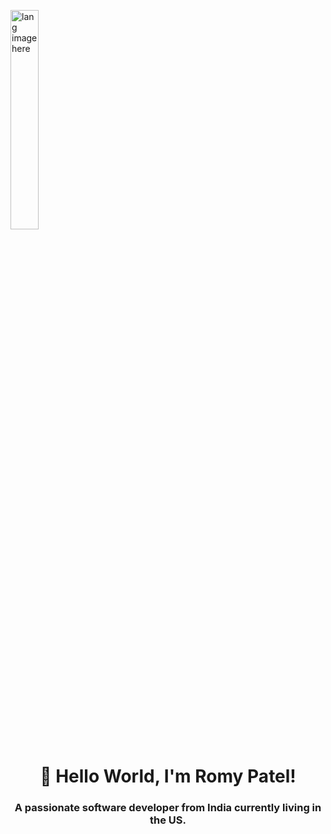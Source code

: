 <p align="left"><img width=30%" src="https://github.com/alansmathew/alansmathew/raw/master/lang.gif" alt="lang image here" /></p>
<h1 align="center">👋 Hello World, I'm Romy Patel!</h1>
<h3 align="center"> A passionate software developer from India currently living in the US.</h3>

